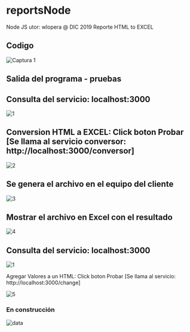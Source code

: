 # reportsNode
Node JS utor: wlopera      @ DIC 2019
Reporte HTML to EXCEL

## Codigo

![Captura 1](https://user-images.githubusercontent.com/7141537/70851138-8298cd80-1e5f-11ea-815f-acd88c027300.PNG)

## Salida del programa - pruebas

## Consulta del servicio: localhost:3000

![1](https://user-images.githubusercontent.com/7141537/73495409-7f608f00-4384-11ea-9b65-89598fea5fd6.PNG)

## Conversion HTML a EXCEL: Click boton Probar [Se llama al servicio conversor:  http://localhost:3000/conversor]

![2](https://user-images.githubusercontent.com/7141537/73495410-7f608f00-4384-11ea-996a-1a95ed343b7f.PNG)

## Se genera el archivo en el equipo del cliente

![3](https://user-images.githubusercontent.com/7141537/73495411-7f608f00-4384-11ea-92ab-c15079d93b5c.PNG)

##  Mostrar el archivo en Excel con el resultado

![4](https://user-images.githubusercontent.com/7141537/73495407-7ec7f880-4384-11ea-8b9a-97f29db2f57a.PNG)

## Consulta del servicio: localhost:3000

![1](https://user-images.githubusercontent.com/7141537/73495409-7f608f00-4384-11ea-9b65-89598fea5fd6.PNG)

Agregar Valores a un HTML: Click boton Probar [Se llama al servicio: http://localhost:3000/change]

![5](https://user-images.githubusercontent.com/7141537/73495408-7ec7f880-4384-11ea-8621-ee1d4adf7648.PNG)

### En construcción 

![data](https://user-images.githubusercontent.com/7141537/48297627-294fb500-e47b-11e8-9d9c-4b184aefd012.png)
